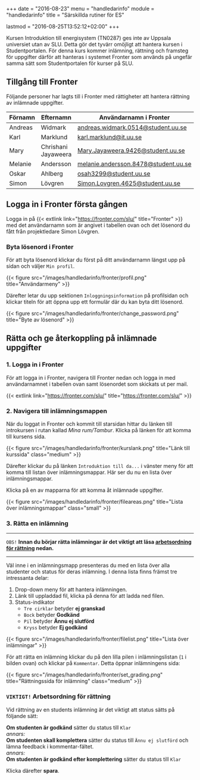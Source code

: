 +++
date = "2016-08-23"
menu = "handledarinfo"
module = "handledarinfo"
title = "Särskillda rutiner för ES"

lastmod = "2016-08-25T13:52:12+02:00"
+++


Kursen Introduktion till energisystem (TN0287) ges inte av Uppsala universiet
utan av SLU. Detta gör det tyvärr omöjligt att hantera kursen i Studentportalen.
För denna kurs kommer inlämning, rättning och framsteg för uppgifter därför att
hanteras i systemet Fronter som används på ungefär samma sätt som
Studentportalen för kurser på SLU.


## Tillgång till Fronter

Följande personer har lagts till i Fronter med rättigheter att hantera rättning av inlämnade uppgifter. 

| Förnamn | Efternamn           | Användarnamn i Fronter               |
|---------|---------------------|--------------------------------------|
| Andreas | Widmark             | andreas.widmark.0514@student.uu.se   |
| Karl    | Marklund            | karl.marklund@it.uu.se               |
| Mary    | Chrishani Jayaweera	| Mary.Jayaweera.9426@student.uu.se    |
| Melanie | Andersson           | melanie.andersson.8478@student.uu.se |
| Oskar   | Ahlberg             | osah3299@student.uu.se               |
| Simon   | Lövgren             | Simon.Lovgren.4625@student.uu.se     |

## Logga in i Fronter första gången

Logga in på {{< extlink link="https://fronter.com/slu/" title="Fronter" >}} med
det användarnamn som är angivet i tabellen ovan och det lösenord du fått från
projektledare Simon Lövgren.

### Byta lösenord i Fronter
För att byta lösenord klickar du först på ditt användarnamn längst upp på sidan
och väljer `Min profil`.

{{< figure src="/images/handledarinfo/fronter/profil.png" title="Användarmeny" >}}

Därefter letar du upp sektionen `Inloggningsinformation` på profilsidan och klickar
titeln för att öppna upp ett formulär där du kan byta ditt lösenord.

{{< figure src="/images/handledarinfo/fronter/change_password.png" title="Byte av lösenord" >}}

## Rätta och ge återkoppling på inlämnade uppgifter

### 1. Logga in i Fronter
För att logga in i Fronter, navigera till Fronter nedan och logga in med
användarnamnet i tabellen ovan samt lösenordet som skickats ut per mail.

{{< extlink link="https://fronter.com/slu/" title="https://fronter.com/slu/" >}}

### 2. Navigera till inlämningsmappen
När du loggat in Fronter och kommit till starsidan hittar du länken till introkursen
i rutan kallad *Mina rum/Tambur*. Klicka på länken för att komma till kursens sida.

{{< figure src="/images/handledarinfo/fronter/kurslank.png" title="Länk till kurssida" class="medium" >}}

Därefter klickar du på länken `Introduktion till da...` i vänster meny för att
komma till listan över inlämningsmappar. Här ser du nu en lista över
inlämningsmappar.

Klicka på en av mapparna för att komma åt inlämnade uppgifter.

{{< figure src="/images/handledarinfo/fronter/fileareas.png" title="Lista över inlämningsmappar" class="small" >}}


### 3. Rätta en inlämning

***
`OBS!` **Innan du börjar rätta inlämningar är det viktigt att läsa [arbetsordning för rättning](#viktigt-arbetsordning-för-rättning) nedan.**
***

Väl inne i en inlämningsmapp presenteras du med en lista över alla studenter och status
för deras inlämning. I denna lista finns främst tre intressanta delar:

1. Drop-down meny för att hantera inlämningen.
2. Länk till uppladdad fil, klicka på denna för att ladda ned filen.
3. Status-indikator
   - `Tre cirklar` betyder **ej granskad**
   - `Bock` betyder **Godkänd**
   - `Pil` betyder **Ännu ej slutförd**
   - `Kryss` betyder **Ej godkänd**

{{< figure src="/images/handledarinfo/fronter/filelist.png" title="Lista över inlämningar" >}}


För att rätta en inlämning klickar du på den lilla pilen i inlämningslistan (`1` i bilden ovan)
och klickar på `Kommentar`. Detta öppnar inlämningens sida:

{{< figure src="/images/handledarinfo/fronter/set_grading.png" title="Rättningssida för inlämning" class="medium" >}}

### `VIKTIGT!` Arbetsordning för rättning
Vid rättning av en students inlämning är det viktigt att status sätts på följande sätt:

**Om studenten är godkänd** sätter du status till `Klar`  
_annars:_    
**Om studenten skall komplettera** sätter du status till `Ännu ej slutförd` och lämna feedback i kommentar-fältet.  
_annars:_    
**Om studenten är godkänd efter komplettering** sätter du status till `Klar`

Klicka därefter **spara**.
